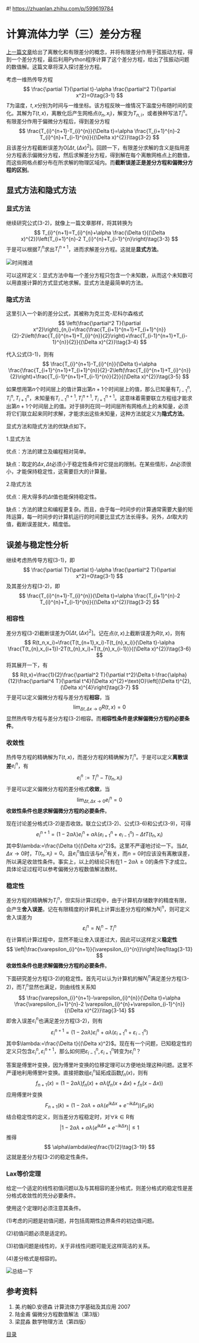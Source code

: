 #! https://zhuanlan.zhihu.com/p/599619784
# 计算流体力学（三）差分方程

[上一篇文章](https://zhuanlan.zhihu.com/p/599416488)给出了离散化和有限差分的概念，并将有限差分作用于弦振动方程，得到一个差分方程，最后利用Python程序计算了这个差分方程，给出了弦振动问题的数值解。这篇文章将深入探讨差分方程。

考虑一维热传导方程
$$
\frac{\partial T}{\partial t}-\alpha \frac{\partial^2 T}{\partial x^2}=0\tag{3-1}
$$
$T$为温度，$t,x$分别为时间与一维坐标。该方程反映一维情况下温度分布随时间的变化。其解为$T(t,x)$，离散化后产生网格点$(t_n,x_i)$，解变为$T_{n,i}$，或者换种写法$T^n_{i}$。有限差分作用于偏微分方程后，得到差分方程
$$
\frac{T_{i}^{n+1}-T_{i}^{n}}{\Delta t}=\alpha \frac{T_{i+1}^{n}-2 T_{i}^{n}+T_{i-1}^{n}}{(\Delta x)^{2}}\tag{3-2}
$$
且该差分方程截断误差为$\text{O}\left[\Delta t,(\Delta x)^{2}\right]$。回顾一下，有限差分求解的含义是指用差分方程表示偏微分方程，然后求解差分方程，得到解在每个离散网格点上的数值，而这些网格点都分布在所求解的物理区域内。而**截断误差正是差分方程和偏微分方程的区别**。

<!-- 当网格点的数量趋于无限多，即$\Delta x\to 0,\Delta t\to 0$时，截断误差趋于零，差分方程趋于原偏微分方程，可以说偏微分方程的这个有限差分表示是**相容的**。**假如差分方程是相容的，假如求解差分方程的数值方法是稳定的，再假如边界条件已经用合理的数值方法进行了处理，那么差分方程的数值解就应该能够代表微分方程的解析解，至少是在截断误差的范围之内是这样。** -->

## 显式方法和隐式方法

### 显式方法

继续研究公式(3-2)，就像上一篇文章那样，将其转换为
$$
T_{i}^{n+1}=T_{i}^{n}+\alpha \frac{\Delta t}{(\Delta x)^{2}}\left(T_{i+1}^{n}-2 T_{i}^{n}+T_{i-1}^{n}\right)\tag{3-3}
$$
于是可以根据$T_{i}^{n}$求出$T_{i}^{n+1}$，进而求解差分方程。这就是**显式方法**。

![时间推进](PasteImage/2023-01-17-14-01-31.png)

可以这样定义：显式方法中每一个差分方程只包含一个未知数，从而这个未知数可以用直接计算的方式显式地求解。显式方法是最简单的方法。

### 隐式方法

这里引入一个新的差分公式，其被称为克兰克-尼科尔森格式
$$
\left(\frac{\partial^2 T}{\partial x^2}\right)_{n,i}=\frac{\frac{T_{i+1}^{n+1}+T_{i+1}^{n}}{2}-2\left(\frac{T_{i}^{n+1}+T_{i}^{n}}{2}\right)+\frac{T_{i-1}^{n+1}+T_{i-1}^{n}}{2}}{(\Delta x)^{2}}\tag{3-4}
$$

代入公式(3-1)，则有
$$
\frac{T_{i}^{n+1}-T_{i}^{n}}{\Delta t}=\alpha \frac{\frac{T_{i+1}^{n+1}+T_{i+1}^{n}}{2}-2\left(\frac{T_{i}^{n+1}+T_{i}^{n}}{2}\right)+\frac{T_{i-1}^{n+1}+T_{i-1}^{n}}{2}}{(\Delta x)^{2}}\tag{3-5}
$$

如果想用第$n$个时间层上的值计算出第$n+1$个时间层上的值，那么已知量有$T_{i-1}^{n},T_{i}^{n},T_{i+1}^{n}$，未知量有$T_{i-1}^{n+1},T_{i}^{n+1},T_{i+1}^{n+1}$。这意味着需要联立方程组才能求出第$n+1$个时间层上的值。对于排列在同一时间层所有网格点上的未知量，必须将它们联立起来同时求解，才能求出这些未知量，这种方法就定义为**隐式方法**。

显式方法和隐式方法的优缺点如下。

1.显式方法

优点：方法的建立及编程相对简单。

缺点：取定的$\Delta x,\Delta t$必须小于稳定性条件对它提出的限制。在某些情形，$\Delta t$必须很小，才能保持稳定性，这需要巨大的计算量。

2.隐式方法

优点：用大得多的$\Delta t$值也能保持稳定性。

缺点：方法的建立和编程更复杂。而且，由于每一时间步的计算通常需要大量的矩阵运算，每一时间步的计算机运行的时间要比显式方法长得多。另外，$\Delta t$取大的值，截断误差就大，精度低。

## 误差与稳定性分析

继续考虑热传导方程(3-1)，即
$$
\frac{\partial T}{\partial t}-\alpha \frac{\partial^2 T}{\partial x^2}=0\tag{3-1}
$$
及其差分方程(3-2)，即
$$
\frac{T_{i}^{n+1}-T_{i}^{n}}{\Delta t}=\alpha \frac{T_{i+1}^{n}-2 T_{i}^{n}+T_{i-1}^{n}}{(\Delta x)^{2}}\tag{3-2}
$$

### 相容性

差分方程(3-2)截断误差为$\text{O}\left[\Delta t,(\Delta x)^{2}\right]$。记在点$(t,x)$上截断误差为$R(t,x)$，则有
$$
R(t_n,x_i)=\frac{T(t_{n+1},x_i)-T(t_{n},x_i)}{\Delta t}-\alpha \frac{T(t_{n},x_{i+1})-2T(t_{n},x_i)+T(t_{n},x_{i-1})}{(\Delta x)^{2}}\tag{3-6}
$$
将其展开一下，有
$$
R(t,x)=\frac{1}{2}\frac{\partial^2 T}{\partial t^2}\Delta t-\frac{\alpha}{12}\frac{\partial^4 T}{\partial t^4}(\Delta x)^{2}+\text{O}\left[(\Delta t)^{2},(\Delta x)^{4}\right]\tag{3-7}
$$
于是可以定义偏微分方程与差分方程**相容**，当
$$
\lim_{\Delta t,\Delta x\to 0}R(t,x)=0\tag{3-8}
$$
显然热传导方程与差分方程(3-2)相容。而**相容性条件是求解偏微分方程的必要条件**。

### 收敛性

热传导方程的精确解为$T(t,x)$，而差分方程的精确解为$T_{i}^{n}$。于是可以定义**离散误差**$e_{i}^{n}$，有
$$
e_{i}^{n}:=T_{i}^{n}-T(t_n,x_i)\tag{3-9}
$$
于是可以定义偏微分方程的差分格式**收敛**，当
$$
\lim_{\Delta t,\Delta x\to 0}e_{i}^{n}=0\tag{3-10}
$$
**收敛性条件也是求解偏微分方程的必要条件**。

现在讨论差分格式(3-2)是否收敛。联立公式(3-2)、公式(3-6)和公式(3-9)，可得
$$
e_{i}^{n+1}=(1-2\alpha\lambda)e_{i}^{n}+\alpha\lambda\left(e_{i+1}^{n}+e_{i-1}^{n}\right)-\Delta t T\left(t_{n},x_{i} \right)\tag{3-11}
$$
其中$\lambda:=\frac{\Delta t}{(\Delta x)^2}$。这里不严谨地讨论一下。当$\Delta t,\Delta x\to 0$时，$T\left(t_{n},x_{i} \right)=0$。且$e_{i}^{n}$值应该与$e_i^0$有关，而$n=0$时应该没有离散误差，所以满足收敛性条件。事实上，以上的结论只有在$1-2\alpha\lambda\ge0$的条件下才成立。具体论证过程可以参考偏微分方程数值解法教材。

### 稳定性

差分方程的精确解为$T_{i}^{n}$，但实际计算过程中，由于计算机存储数字的精度有限，会产生**舍入误差**。记在有限精度的计算机上计算出差分方程的解为$N_i^n$，则可定义舍入误差为
$$
\varepsilon_i^n=N_i^n-T_{i}^{n}\tag{3-12}
$$
在计算机计算过程中，显然不能让舍入误差过大，因此可以这样定义**稳定性**
$$
\left|\frac{\varepsilon_{i}^{n+1}}{\varepsilon_{i}^{n}}\right|\leq1\tag{3-13}
$$
**收敛性条件也是求解偏微分方程的必要条件**。

下面研究差分方程(3-2)的稳定性。首先可以认为计算机的解$N_i^n$满足差分方程(3-2)，而$T_{i}^{n}$显然也满足，则由线性关系知
$$
\frac{\varepsilon_{i}^{n+1}-\varepsilon_{i}^{n}}{\Delta t}=\alpha \frac{\varepsilon_{i+1}^{n}-2 \varepsilon_{i}^{n}+\varepsilon_{i-1}^{n}}{(\Delta x)^{2}}\tag{3-14}
$$
即舍入误差$\varepsilon_i^n$也满足差分方程(3-2)，则有
$$
\varepsilon_{i}^{n+1}=(1-2\alpha\lambda)\varepsilon_{i}^{n}+\alpha\lambda\left(\varepsilon_{i+1}^{n}+\varepsilon_{i-1}^{n}\right)\tag{3-15}
$$
其中$\lambda:=\frac{\Delta t}{(\Delta x)^2}$。现在有一个问题，已知稳定性的定义只包含$\varepsilon_{i}^{n},\varepsilon_{i}^{n+1}$，那么如何把$\varepsilon_{i-1}^{n},\varepsilon_{i+1}^{n}$转变为$\varepsilon_{i}^{n}$？

答案是傅里叶变换，因为傅里叶变换的位移定理可以方便地处理这种问题。这里不严谨地利用傅里叶变换。直接把数组$\varepsilon_{i}^{n}$延拓成函数$f_{n}(x)$，则有
$$
f_{n+1}(x)=(1-2\alpha\lambda)f_{n}(x)+\alpha\lambda\left(f_{n}(x+\Delta x)+f_{n}(x-\Delta x)\right)\tag{3-16}
$$
应用傅里叶变换
$$
F_{n+1}(k)=(1-2\alpha\lambda+\alpha\lambda(e^{ik\Delta x}+e^{-ik\Delta x}))F_{n}(k)\tag{3-17}
$$
结合稳定性的定义，则当差分方程稳定时，对$\forall k\in\text{R}$有
$$
\left|1-2\alpha\lambda+\alpha\lambda(e^{ik\Delta x}+e^{-ik\Delta x})\right|\leq1\tag{3-18}
$$
推得
$$
\alpha\lambda\leq\frac{1}{2}\tag{3-19}
$$
这就是差分方程(3-2)的稳定性条件。

### Lax等价定理

给定一个适定的线性初值问题以及与其相容的差分格式，则差分格式的稳定性是差分格式收敛性的充分必要条件。

使用这个定理时必须注意其条件。

(1)考虑的问题是初值问题，并包括周期性边界条件的初边值问题。

(2)初值问题必须是适定的。

(3)初值问题是线性的，关于非线性问题可能无这样简洁的关系。

(4)差分格式是相容的。


![总结一下](drawioImage/3_1.drawio.png)



## 参考资料
1. 美.约翰D.安德森 计算流体力学基础及其应用 2007
2. 陆金甫 偏微分方程数值解法（第3版）
3. 梁昆淼 数学物理方法（第四版）

[目录](https://zhuanlan.zhihu.com/p/599909213)
